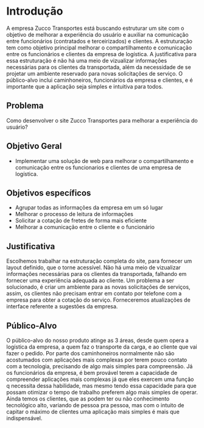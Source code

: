 # Introdução

A empresa Zucco Transportes está buscando estruturar um site com o objetivo de melhorar a experiência do usuário e auxiliar na comunicação entre funcionários (contratados e terceirizados) e clientes. A estruturação tem como objetivo principal melhorar o compartilhamento e comunicação entre os funcionários e clientes da empresa de logística. A justificativa para essa estruturação é não há uma meio de vizualizar informações necessárias para os clientes da transportada, além da necessidade de se projetar um ambiente reservado para novas solicitações de serviço. O público-alvo inclui caminhoneiros, funcionários da empresa e clientes, e é importante que a aplicação seja simples e intuitiva para todos.

## Problema

Como desenvolver o site Zucco Transportes para melhorar a experiência do usuário?

## Objetivo Geral
- Implementar uma solução de web para melhorar o compartilhamento e comunicação entre os funcionarios e clientes de uma empresa de logística.
## Objetivos específicos
- Agrupar todas as informações da empresa em um só lugar
- Melhorar o processo de leitura de informações
- Solicitar a cotação de fretes de forma mais eficiente
- Melhorar a comunicação entre o cliente e o funcionário

## Justificativa

Escolhemos trabalhar na estruturação completa do site, para fornecer um layout definido, que o torne acessível. Não há uma meio de vizualizar informações necessárias para os clientes da transportada,  falhando em fornecer uma experiência adequada ao cliente. Um problema a ser solucionado, é criar um ambiente para as novas solicitações de serviços, assim, os clientes não precisam entrar em contato por telefone com a empresa para obter a cotação do serviço. Forneceremos atualizações de interface referente a sugestões da empresa.

## Público-Alvo

O público-alvo do nosso produto atinge as 3 áreas, desde quem opera a logística da empresa, a quem faz o transporte da carga, e ao cliente que vai fazer o pedido. Por parte dos caminhoneiros normalmente não são acostumados com aplicações mais complexas por terem pouco contato com a tecnologia, precisando de algo mais simples para compreensão. Já os funcionários da empresa, é bem provável terem a capacidade de compreender aplicações mais complexas já que eles exercem uma função q necessita dessa habilidade, mas mesmo tendo essa capacidade para que possam otimizar o tempo de trabalho preferem algo mais simples de operar. Ainda temos os clientes, que as podem ter ou não conhecimento tecnológico alto, variando de pessoa pra pessoa, mas com o intuito de capitar o máximo de clientes uma aplicação mais simples é mais que indispensável. 
